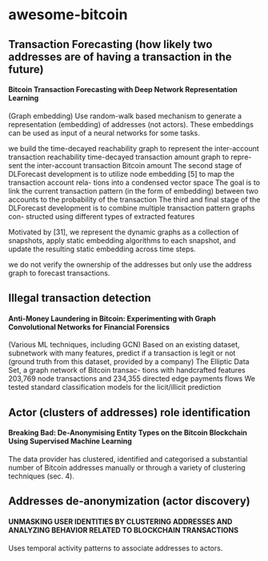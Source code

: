 # awesome-bitcoin

## Transaction Forecasting (how likely two addresses are of having a transaction in the future)

#### Bitcoin Transaction Forecasting with Deep Network Representation Learning
(Graph embedding)
Use random-walk based mechanism to generate a representation (embedding) of addresses (not actors). These embeddings can be used as input of a neural networks for some tasks.

we build the time-decayed reachability graph to represent the inter-account transaction reachability
time-decayed transaction amount graph to repre- sent the inter-account transaction Bitcoin amount
The second stage of DLForecast development is to utilize node embedding [5] to map the transaction account rela- tions into a condensed vector space
The goal is to link the current transaction pattern (in the form of embedding) between two accounts to the probability of the transaction
The third and final stage of the DLForecast development is to combine multiple transaction pattern graphs con- structed using different types of extracted features

Motivated by [31], we represent the dynamic graphs as a collection of snapshots, apply static embedding algorithms to each snapshot, and update the resulting static embedding across time steps.

we do not verify the ownership of the addresses but only use the address graph to forecast transactions.

## Illegal transaction detection
#### Anti-Money Laundering in Bitcoin: Experimenting with Graph Convolutional Networks for Financial Forensics
(Various ML techniques, including GCN)
Based on an existing dataset, subnetwork with many features, predict if a transaction is legit or not (ground truth from this dataset, provided by a company)
The Elliptic Data Set, a graph network of Bitcoin transac- tions with handcrafted features
203,769 node transactions and 234,355 directed edge payments flows
We  tested standard classification models for the licit/illicit prediction

## Actor (clusters of addresses) role identification  
#### Breaking Bad: De-Anonymising Entity Types on the Bitcoin Blockchain Using Supervised Machine Learning
The data provider has clustered, identified and categorised a substantial number of Bitcoin addresses manually or through a variety of clustering techniques (sec. 4).

## Addresses de-anonymization (actor discovery)
#### UNMASKING USER IDENTITIES BY CLUSTERING ADDRESSES AND ANALYZING BEHAVIOR RELATED TO BLOCKCHAIN TRANSACTIONS
Uses temporal activity patterns to associate addresses to actors.
